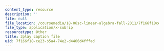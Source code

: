 ```yaml
---
content_type: resource
description: ''
file: null
file_location: /coursemedia/18-06sc-linear-algebra-fall-2011/7f166f18ce23b5a474e2d4466d4fffad_l88D4r74gtM.srt
file_type: application/x-subrip
resourcetype: Other
title: 3play caption file
uid: 7f166f18-ce23-b5a4-74e2-d4466d4fffad
---
```

